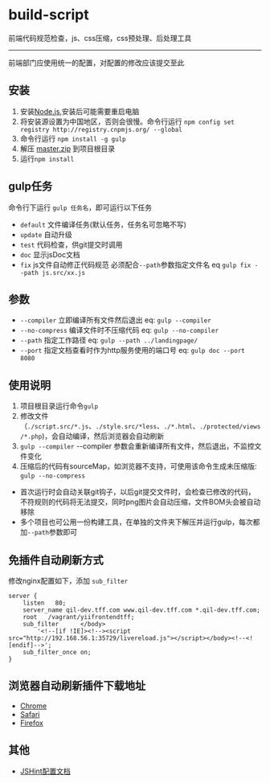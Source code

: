 build-script
============

前端代码规范检查，js、css压缩，css预处理、后处理工具

----------

前端部门应使用统一的配置，对配置的修改应该提交至此

## 安装 ##

1. 安装[Node.js](http://nodejs.org/download/),安装后可能需要重启电脑
1. 将安装源设置为中国地区，否则会很慢。命令行运行 `npm config set registry http://registry.cnpmjs.org/ --global`
1. 命令行运行 `npm install -g gulp`
1. 解压 [master.zip](https://github.com/gucong3000/build-script/archive/master.zip) 到项目根目录
1. 运行`npm install`

## gulp任务 ##

命令行下运行 `gulp 任务名`，即可运行以下任务

- `default` 文件编译任务(默认任务，任务名可忽略不写)
- `update` 自动升级
- `test` 代码检查，供git提交时调用
- `doc` 显示jsDoc文档
- `fix` js文件自动修正代码规范 必须配合`--path`参数指定文件名 eq 	`gulp fix --path js.src/xx.js`

## 参数 ##

- `--compiler` 立即编译所有文件然后退出  eq: `gulp --compiler`
- `--no-compress` 编译文件时不压缩代码 eq: `gulp --no-compiler`
- `--path` 指定工作路径 eq: `gulp --path ../landingpage/`
- `--port` 指定文档查看时作为http服务使用的端口号 eq: `gulp doc --port 8080`

## 使用说明 ##

1. 项目根目录运行命令`gulp`
1. 修改文件（`./script.src/*.js`、`./style.src/*less`、`./*.html`、`./protected/views/*.php`)，会自动编译，然后浏览器会自动刷新
1. `gulp --compiler` --compiler 参数会重新编译所有文件，然后退出，不监控文件变化
1. 压缩后的代码有sourceMap，如浏览器不支持，可使用该命令生成未压缩版: `gulp --no-compress`

- 首次运行时会自动关联git钩子，以后git提交文件时，会检查已修改的代码，不符规则的代码将无法提交，同时png图片会自动压缩，文件BOM头会被自动移除
- 多个项目也可公用一份构建工具，在单独的文件夹下解压并运行gulp，每次都加`--path`参数即可

## 免插件自动刷新方式 ##

修改nginx配置如下，添加 `sub_filter`

```
server {
    listen   80;
    server_name qil-dev.tff.com www.qil-dev.tff.com *.qil-dev.tff.com;
    root   /vagrant/yiifrontendtff;
    sub_filter      </body>
        '<!--[if !IE]><!--><script src="http://192.168.56.1:35729/livereload.js"></script></body><!--<![endif]-->';
    sub_filter_once on;
}
```

## 浏览器自动刷新插件下载地址 ##

- [Chrome](https://chrome.google.com/webstore/detail/livereload/jnihajbhpnppcggbcgedagnkighmdlei)
- [Safari](http://download.livereload.com/2.0.9/LiveReload-2.0.9.safariextz)
- [Firefox](http://download.livereload.com/2.0.8/LiveReload-2.0.8.xpi)

## 其他 ##

- [JSHint配置文档](https://github.com/Tours4Fun/documentation/blob/master/development/frontend/jshint_config.md)